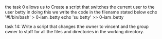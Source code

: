 the task 0 allows us to Create a script that switches the current user to the user betty
in doing this we write the code in the filename stated below
echo '#!/bin/bash' > 0-iam_betty
echo 'su betty' >> 0-iam_betty

task 14: Write a script that changes tthe owner to vincent and the group owner to staff for all the files and directories in the working directory.  
